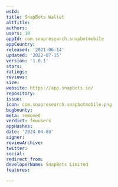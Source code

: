 ```yaml
---
wsId: 
title: SnapBots Wallet
altTitle: 
authors: 
users: 10
appId: com.snapresearch.snapbotmobile
appCountry: 
released: '2021-06-14'
updated: '2022-07-15'
version: '1.0.1'
stars: 
ratings: 
reviews: 
size: 
website: https://app.snapbots.io/
repository: 
issue: 
icon: com.snapresearch.snapbotmobile.png
bugbounty: 
meta: removed
verdict: fewusers
appHashes: 
date: '2024-04-03'
signer: 
reviewArchive: 
twitter: 
social: 
redirect_from: 
developerName: SnapBots Limited
features: 

---
```


